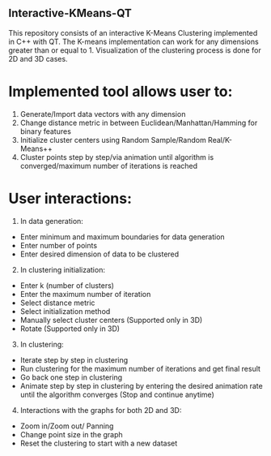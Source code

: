 ## Interactive-KMeans-QT

This repository consists of an interactive K-Means Clustering implemented in C++ with QT. 
The K-means implementation can work for any dimensions greater than or equal to 1.
Visualization of the clustering process is done for 2D and 3D cases.

# Implemented tool allows user to:
1. Generate/Import data vectors with any dimension
2. Change distance metric in between Euclidean/Manhattan/Hamming for binary features
3. Initialize cluster centers using Random Sample/Random Real/K-Means++
4. Cluster points step by step/via animation until algorithm is converged/maximum number of iterations is reached


# User interactions:
1. In data generation:
- Enter minimum and maximum boundaries for data generation
- Enter number of points
- Enter desired dimension of data to be clustered


2. In clustering initialization:
- Enter k (number of clusters)
- Enter the maximum number of iteration
- Select distance metric
- Select initialization method
- Manually select cluster centers (Supported only in 3D)
- Rotate (Supported only in 3D)

3. In clustering:
- Iterate step by step in clustering
- Run clustering for the maximum number of iterations and get final result
- Go back one step in clustering
- Animate step by step in clustering by entering the desired animation rate until the algorithm converges (Stop and continue anytime)

4. Interactions with the graphs for both 2D and 3D:
- Zoom in/Zoom out/ Panning 
- Change point size in the graph
- Reset the clustering to start with a new dataset

